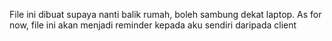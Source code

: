 File ini dibuat supaya nanti balik rumah, boleh sambung dekat laptop. As for now, file ini akan menjadi reminder kepada aku sendiri daripada client
